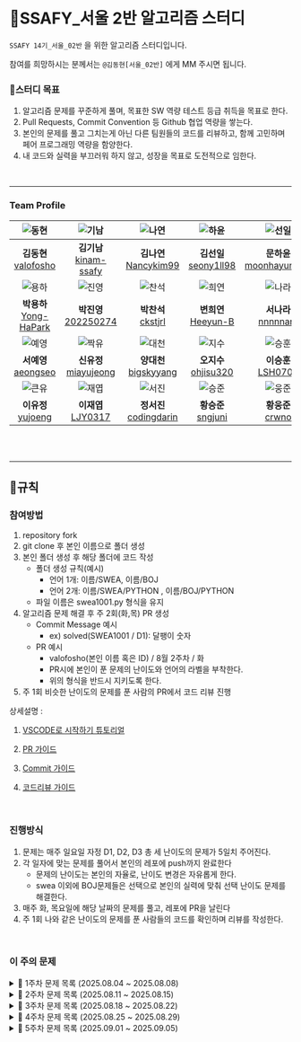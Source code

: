# 📖SSAFY_서울 2반 알고리즘 스터디

`SSAFY 14기_서울_02반` 을 위한 알고리즘 스터디입니다.

참여를 희망하시는 분께서는 `@김동현[서울_02반]` 에게 MM 주시면 됩니다.
<br>

### 📌스터디 목표

1. 알고리즘 문제를 꾸준하게 풀며, 목표한 SW 역량 테스트 등급 취득을 목표로 한다.
2. Pull Requests, Commit Convention 등 Github 협업 역량을 쌓는다.
3. 본인의 문제를 풀고 그치는게 아닌 다른 팀원들의 코드를 리뷰하고, 함께 고민하며 페어 프로그래밍 역량을 함양한다.
4. 내 코드와 실력을 부끄러워 하지 않고, 성장을 목표로 도전적으로 임한다.

<br>



---

### Team Profile
|![동현](https://avatars.githubusercontent.com/u/58420112?v=4)|![기남](https://avatars.githubusercontent.com/u/221251691?v=4)|![나연](https://avatars.githubusercontent.com/u/79682888?v=4)|![하윤](https://avatars.githubusercontent.com/u/203397199?v=4)|![선일](https://avatars.githubusercontent.com/u/219803262?v=4)
|:---:|:---:|:---:|:---:|:---:|
|**김동현** <br> [valofosho](https://github.com/valofosho) <br>|**김기남** <br> [kinam-ssafy](https://github.com/kinam-ssafy)<br>| **김나연** <br> [Nancykim99](https://github.com/Nancykim99) <br>|**김선일** <br>[seony1ll98](https://github.com/seony1ll98)|**문하윤** <br>[moonhayun116](https://github.com/moonhayun116)<br>|
|![용하](https://avatars.githubusercontent.com/u/94966807?v=4)|![진영](https://avatars.githubusercontent.com/u/91312489?v=4)|![찬석](https://avatars.githubusercontent.com/u/221036337?v=4)|![희연](https://avatars.githubusercontent.com/u/197713492?v=4)|![나라](https://avatars.githubusercontent.com/u/221251629?v=4)|
|**박용하** <br> [Yong-HaPark](https://github.com/Yong-HaPark)<br>|**박진영** <br> [202250274](https://github.com/202250274)<br>| **박찬석** <br> [ckstjrl](https://github.com/ckstjrl)<br>| **변희연** <br> [Heeyun-B](https://github.com/Heeyun-B)<br>|**서나라** <br>[nnnnnara](https://github.com/nnnnnara)<br>|
|![예영](https://avatars.githubusercontent.com/u/221251770?v=4)|![짝유](https://avatars.githubusercontent.com/u/78489159?v=4)|![대천](https://avatars.githubusercontent.com/u/221086209?v=4)|![지수](https://avatars.githubusercontent.com/u/151099185?v=4)|![승훈](https://avatars.githubusercontent.com/u/221937859?v=4)|
|**서예영** <br> [aeongseo](https://github.com/aeongseo)<br>|**신유정** <br>[miayujeong](https://github.com/miayujeong)<br>| **양대천** <br> [bigskyyang](https://github.com/bigskyyang) <br>|**오지수** <br> [ohjisu320](https://github.com/ohjisu320) <br>|**이승훈** <br> [LSH0707](https://github.com/LSH0707)<br>|
|![큰유](https://avatars.githubusercontent.com/u/221252746?v=4)|![재엽](https://avatars.githubusercontent.com/u/221252045?v=4)|![서진](https://avatars.githubusercontent.com/u/221236928?v=4)|![승준](https://avatars.githubusercontent.com/u/92257971?v=4)|![웅준](https://avatars.githubusercontent.com/u/221251702?v=4)|
|**이유정** <br> [yujoeng](https://github.com/yujoeng) <br>|**이재엽** <br> [LJY0317](https://github.com/LJY0317) <br>|**정서진**<br> [codingdarin](https://github.com/codingdarin) <br>|**황승준** <br>[sngjuni](https://github.com/sngjuni)<br>|**황웅준** <br> [crwno](https://github.com/crwno)<br>|

<br><br>



---

## 📜규칙

### 참여방법

1. repository fork
2. git clone 후 본인 이름으로 폴더 생성
3. 본인 폴더 생성 후 해당 폴더에 코드 작성
   - 폴더 생성 규칙(예시)
     - 언어 1개: 이름/SWEA, 이름/BOJ
     - 언어 2개: 이름/SWEA/PYTHON , 이름/BOJ/PYTHON
   - 파일 이름은 swea1001.py 형식을 유지
4. 알고리즘 문제 해결 후 주 2회(화,목) PR 생성
   - Commit Message 예시
     - ex) solved(SWEA1001 / D1): 달팽이 숫자
   - PR 예시
     - valofosho(본인 이름 혹은 ID) / 8월 2주차 / 화
     - PR시에 본인이 푼 문제의 난이도와 언어의 라벨을 부착한다.
     - 위의 형식을 반드시 지키도록 한다.
5. 주 1회 비슷한 난이도의 문제를 푼 사람의 PR에서 코드 리뷰 진행


상세설명 :
<br>


1. [VSCODE로 시작하기 튜토리얼](./.docs/GETTING_STARTED.md)


2. [PR 가이드](./.docs/PULL_REQUESTS_GUIDE.md)


3. [Commit 가이드](./.docs/HOW_TO_COMMIT_GUIDE.md)


4. [코드리뷰 가이드](./.docs/CODE_REVIEW_GUIDE.md)


<br>

### 진행방식
1. 문제는 매주 일요일 자정 D1, D2, D3 총 세 난이도의 문제가 5일치 주어진다.
2. 각 일자에 맞는 문제를 풀어서 본인의 레포에 push까지 완료한다
    - 문제의 난이도는 본인의 자율로, 난이도 변경은 자유롭게 한다.
    - swea 이외에 BOJ문제들은 선택으로 본인의 실력에 맞춰 선택 난이도 문제를 해결한다.
3. 매주 화, 목요일에 해당 날짜의 문제를 풀고, 레포에 PR을 날린다
4. 주 1회 나와 같은 난이도의 문제를 푼 사람들의 코드를 확인하며 리뷰를 작성한다.

<br>

### 이 주의 문제
<details>
<summary>📘 1주차 문제 목록 (2025.08.04 ~ 2025.08.08)</summary>

| 주차 및 일자              | 난이도 | 월(8.04) | 화(8.05) | 수(8.06) | 목(8.07) | 금(8.08) |
|---------------------------|--------|----------|----------|----------|----------|----------|
| 1주차 (2025.08.04~08.08) | D1     | 2072     | 2071     | 2070     | 2068     | 2056     |
| 1주차 (2025.08.04~08.08) | D2     | 1859     | 1954     | 2001     | 1926     | 1974     |
| 1주차 (2025.08.04~08.08) | D3     | 2805     | 5215     | 2806     | 1289     | 1873     |

</details>

<details>
<summary>📘 2주차 문제 목록 (2025.08.11 ~ 2025.08.15)</summary>

| 주차 및 일자              | 난이도 | 월(8.11) | 화(8.12) | 수(8.13) | 목(8.14) | 금(8.15) |
|---------------------------|--------|----------|----------|----------|----------|----------|
| 2주차 (2025.08.11~08.15) | D1     | 1545     | 2050     | 2046     | 2019     | 2047     |
| 2주차 (2025.08.11~08.15) | D2     | 2005     | 1989     | 1979     | 1983     | 1970     |
| 2주차 (2025.08.11~08.15) | D3     | 2814     | 4615     | 11315     | 1860     | 3431     |

</details>

<details>
<summary>📘 3주차 문제 목록 (2025.08.18 ~ 2025.08.22)</summary>

3주차 문제부터는 BOJ 백준 [백준](https://www.acmicpc.net/) 사이트의 문제에서 진행됩니다.
| 주차 및 일자              | 난이도 | 월(8.18) | 화(8.19) | 수(8.20) | 목(8.21) | 금(8.22) |
|---------------------------|--------|----------|----------|----------|----------|----------|
| 3주차 (2025.08.18~08.22) | D1     | 2920     | 10809     | 10989     | 11650     | 10162     |
| 3주차 (2025.08.18~08.22) | D2     | 2869     | 10828     | 2164     | 2775     | 28702     |
| 3주차 (2025.08.18~08.22) | D3     | 5430     | 10773     | 1874     | 1931     | 14940     |

</details>

<details>
<summary>📘 4주차 문제 목록 (2025.08.25 ~ 2025.08.29)</summary>

| 주차 및 일자              | 난이도 | 월(8.25) | 화(8.26) | 수(8.27) | 목(8.28) | 금(8.29) |
|---------------------------|--------|----------|----------|----------|----------|----------|
| 4주차 (2025.08.25~08.29) | D1     | 4344     | 8958     | 2908     | 2588     | 3052     |
| 4주차 (2025.08.25~08.29) | D2     | 2161     | 10845     | 1158     | 4949     | 1018     |
| 4주차 (2025.08.25~08.29) | D3     | 1541     | 1697     | 2178     | 2606     | 1463     |

</details>

<details>
<summary>📘 5주차 문제 목록 (2025.09.01 ~ 2025.09.05)</summary>

| 주차 및 일자              | 난이도 | 월(9.01)                     | 화(9.02)                     | 수(9.03)                     | 목(9.04)                     | 금(9.05)                     |
|---------------------------|--------|-------------------------------|-------------------------------|-------------------------------|-------------------------------|-------------------------------|
| 5주차 (2025.09.01~09.05) | D1     | 2439, 2753, 2530              | 14913, 6322, 2547             | 31868, 2675, 1152             | 1157, 2884, 10870             | 2438, 5622, 2941              |
| 5주차 (2025.09.01~09.05) | D2     | 11725, 10866                  | 5397, 2346                    | 9012, 2839                   | 13023, 9095                   | 10844, 1260                   |
| 5주차 (2025.09.01~09.05) | D3     | 1406                          | 1863                          | 5639                          | 3190                          | 16928                         |

</details>
